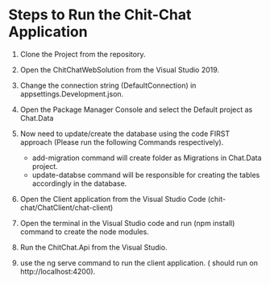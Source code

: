 # Steps to Run the Chit-Chat Application
1. Clone the Project from the repository.

2. Open the ChitChatWebSolution from the Visual Studio 2019.

3. Change the connection string (DefaultConnection) in appsettings.Development.json.

4. Open the Package Manager Console and select the Default project as Chat.Data

5. Now need to update/create the database using the code FIRST approach (Please run the following Commands respectively).

    - add-migration command will create folder as Migrations in Chat.Data project.
    - update-databse command will be responsible for creating the tables accordingly in the database.
    
6. Open the Client application from the Visual Studio Code (chit-chat/ChatClient/chat-client)

7. Open the terminal in the Visual Studio code and run (npm install) command to create the node modules.

8. Run the ChitChat.Api from the Visual Studio.

9. use the ng serve command to run the client application. ( should run on http://localhost:4200).
